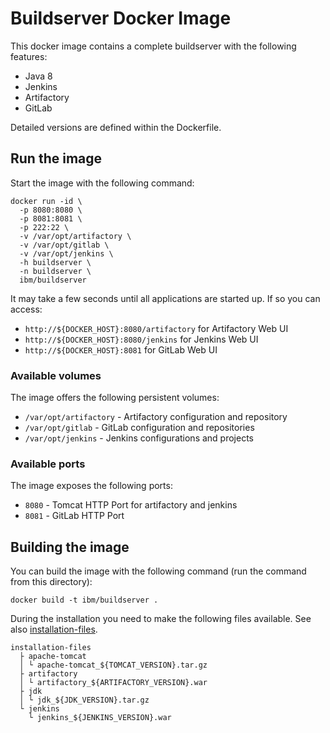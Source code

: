 # Buildserver Docker Image

This docker image contains a complete buildserver with the following features:

* Java 8
* Jenkins
* Artifactory
* GitLab

Detailed versions are defined within the Dockerfile.

## Run the image
Start the image with the following command:
```
docker run -id \
  -p 8080:8080 \
  -p 8081:8081 \
  -p 222:22 \
  -v /var/opt/artifactory \
  -v /var/opt/gitlab \
  -v /var/opt/jenkins \
  -h buildserver \
  -n buildserver \
  ibm/buildserver
```
It may take a few seconds until all applications are started up. If so you can access:

* `http://${DOCKER_HOST}:8080/artifactory` for Artifactory Web UI
* `http://${DOCKER_HOST}:8080/jenkins` for Jenkins Web UI
* `http://${DOCKER_HOST}:8081` for GitLab Web UI

### Available volumes

The image offers the following persistent volumes:

* `/var/opt/artifactory` - Artifactory configuration and repository
* `/var/opt/gitlab` - GitLab configuration and repositories
* `/var/opt/jenkins` - Jenkins configurations and projects

### Available ports

The image exposes the following ports:

* `8080` - Tomcat HTTP Port for artifactory and jenkins
* `8081` - GitLab HTTP Port

## Building the image

You can build the image with the following command (run the command from this directory):

```
docker build -t ibm/buildserver .
```

During the installation you need to make the following files available. See also [installation-files](../installation-files).

```
installation-files
  ├ apache-tomcat
  │ └ apache-tomcat_${TOMCAT_VERSION}.tar.gz
  ├ artifactory
  │ └ artifactory_${ARTIFACTORY_VERSION}.war
  ├ jdk
  │ └ jdk_${JDK_VERSION}.tar.gz
  └ jenkins
    └ jenkins_${JENKINS_VERSION}.war
```
